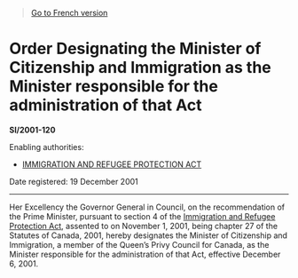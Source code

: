 > [Go to French version](/fr/Règlements/Textes%20réglementaires/2001/120.md)

# Order Designating the Minister of Citizenship and Immigration as the Minister responsible for the administration of that Act

**SI/2001-120**

Enabling authorities: 
- [IMMIGRATION AND REFUGEE PROTECTION ACT](/en/Acts/Statutes%20of%20Canada/2001/c.%2027.md)

Date registered: 19 December 2001

----------

Her Excellency the Governor General in Council, on the recommendation of the Prime Minister, pursuant to section 4 of the [Immigration and Refugee Protection Act](/en/Acts/Statutes%20of%20Canada/2001/c.%2027.md), assented to on November 1, 2001, being chapter 27 of the Statutes of Canada, 2001, hereby designates the Minister of Citizenship and Immigration, a member of the Queen’s Privy Council for Canada, as the Minister responsible for the administration of that Act, effective December 6, 2001.


